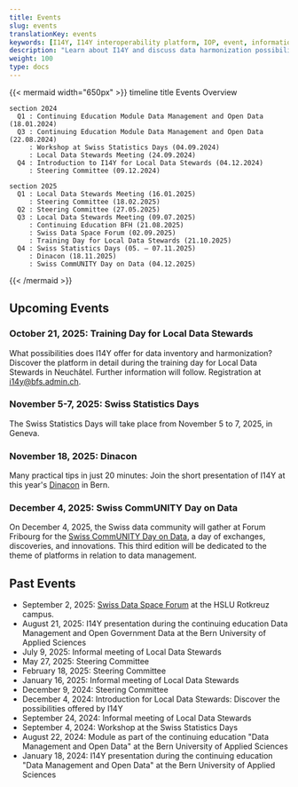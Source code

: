 ```yaml
---
title: Events
slug: events
translationKey: events
keywords: [I14Y, I14Y interoperability platform, IOP, event, information, training, exchange]
description: "Learn about I14Y and discuss data harmonization possibilities: The Interoperability Unit regularly organizes events on the platform and data harmonization. We look forward to your participation."
weight: 100
type: docs
---
```


{{< mermaid width="650px" >}}
timeline
    title Events Overview

    section 2024
      Q1 : Continuing Education Module Data Management and Open Data (18.01.2024)
      Q3 : Continuing Education Module Data Management and Open Data (22.08.2024)
         : Workshop at Swiss Statistics Days (04.09.2024)
         : Local Data Stewards Meeting (24.09.2024)
      Q4 : Introduction to I14Y for Local Data Stewards (04.12.2024)
         : Steering Committee (09.12.2024)

    section 2025
      Q1 : Local Data Stewards Meeting (16.01.2025)
         : Steering Committee (18.02.2025)
      Q2 : Steering Committee (27.05.2025)
      Q3 : Local Data Stewards Meeting (09.07.2025)
         : Continuing Education BFH (21.08.2025)
         : Swiss Data Space Forum (02.09.2025)
         : Training Day for Local Data Stewards (21.10.2025)
      Q4 : Swiss Statistics Days (05. – 07.11.2025)
         : Dinacon (18.11.2025)
         : Swiss CommUNITY Day on Data (04.12.2025)
{{< /mermaid >}}

## Upcoming Events

### October 21, 2025: Training Day for Local Data Stewards
What possibilities does I14Y offer for data inventory and harmonization? Discover the platform in detail during the training day for Local Data Stewards in Neuchâtel. Further information will follow. Registration at [i14y@bfs.admin.ch](mailto:i14y@bfs.admin.ch).   

### November 5-7, 2025: Swiss Statistics Days
The Swiss Statistics Days will take place from November 5 to 7, 2025, in Geneva.

### November 18, 2025: Dinacon
Many practical tips in just 20 minutes: Join the short presentation of I14Y at this year's [Dinacon](https://dinacon.ch) in Bern.

### December 4, 2025: Swiss CommUNITY Day on Data
On December 4, 2025, the Swiss data community will gather at Forum Fribourg for the [Swiss CommUNITY Day on Data](https://swissdatacommunity.ch/alle-events/swisscommunity-day-on-data-2025/), a day of exchanges, discoveries, and innovations. This third edition will be dedicated to the theme of platforms in relation to data management.

## Past Events

- September 2, 2025: [Swiss Data Space Forum](https://forum.swissdataalliance.ch) at the HSLU Rotkreuz campus.
- August 21, 2025: I14Y presentation during the continuing education Data Management and Open Government Data at the Bern University of Applied Sciences
- July 9, 2025: Informal meeting of Local Data Stewards
- May 27, 2025: Steering Committee
- February 18, 2025: Steering Committee
- January 16, 2025: Informal meeting of Local Data Stewards
- December 9, 2024: Steering Committee
- December 4, 2024: Introduction for Local Data Stewards: Discover the possibilities offered by I14Y
- September 24, 2024: Informal meeting of Local Data Stewards
- September 4, 2024: Workshop at the Swiss Statistics Days
- August 22, 2024: Module as part of the continuing education "Data Management and Open Data" at the Bern University of Applied Sciences
- January 18, 2024: I14Y presentation during the continuing education "Data Management and Open Data" at the Bern University of Applied Sciences
